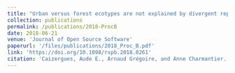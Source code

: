 ```yaml
---
title: "Urban versus forest ecotypes are not explained by divergent reproductive selection"
collection: publications
permalink: /publications/2018-ProcB
date: 2018-06-21
venue: 'Journal of Open Source Software'
paperurl: '/files/publications/2018_Proc_B.pdf'
link: 'https://doi.org/10.1098/rspb.2018.0261'
citation: 'Caizergues, Aude E., Arnaud Grégoire, and Anne Charmantier. 2018 &quot;Urban versus forest ecotypes are not explained by divergent reproductive selection.&quot; <i>Proceedings of the Royal Society B: Biological Sciences</i> 285: 20180261. doi.org/10.1098/rspb.2018.0261'
---
```


